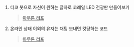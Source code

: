 1. 디코 봇으로 자신이 원하는 글자로 코레일 LED 전광판 만들어보기
   > [아무튼 리포](https://github.com/Rung2ne/Discord-Korail-electric-signboard-maker)


2. 온라인 상태 이외의 유저는 채팅 보내면 컷당하는 코드
   > [아무튼 리포](https://github.com/Rung2ne/Discord-only-online-can-chat)
